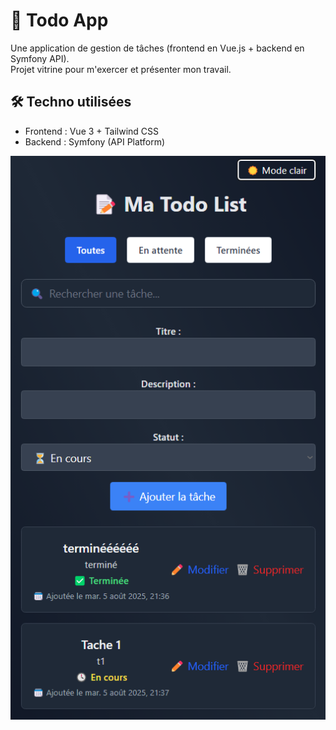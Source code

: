 # 📝 Todo App

Une application de gestion de tâches (frontend en Vue.js + backend en Symfony API).  
Projet vitrine pour m'exercer et présenter mon travail.

## 🛠️ Techno utilisées
- Frontend : Vue 3 + Tailwind CSS
- Backend : Symfony (API Platform)


![Aperçu de l'application](./front-dark.png)
